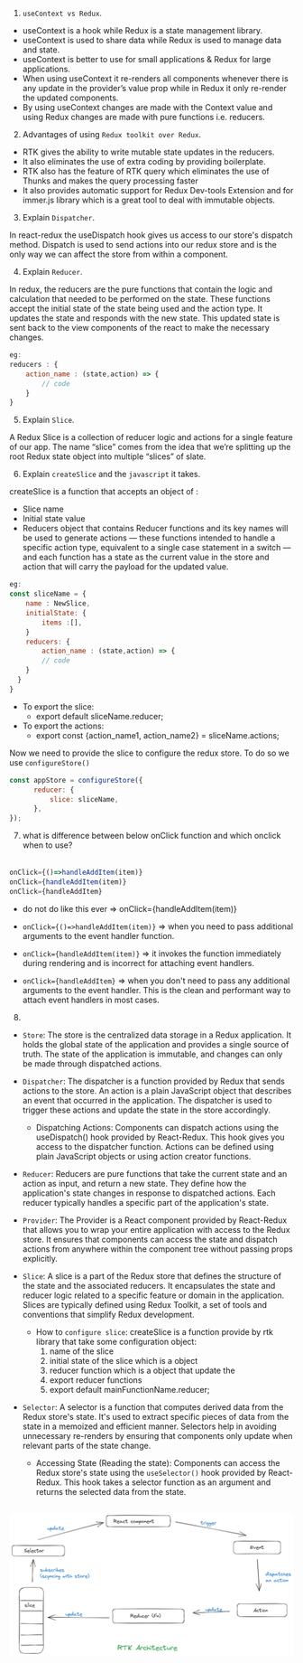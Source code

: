 1. `useContext vs Redux`.

- useContext is a hook while Redux is a state management library.
- useContext is used to share data while Redux is used to manage data and state.
- useContext is better to use for small applications & Redux for large applications.
- When using useContext it re-renders all components whenever there is any update in the provider’s value prop while in Redux it only re-render the updated components.
- By using useContext changes are made with the Context value and using Redux changes are made with pure functions i.e. reducers.

2. Advantages of using `Redux toolkit over Redux`.

- RTK gives the ability to write mutable state updates in the reducers.
- It also eliminates the use of extra coding by providing boilerplate.
- RTK also has the feature of RTK query which eliminates the use of Thunks and makes the query processing faster
- It also provides automatic support for Redux Dev-tools Extension and for immer.js library which is a great tool to deal with immutable objects.

3. Explain `Dispatcher`.

In react-redux the useDispatch hook gives us access to our store's dispatch method. Dispatch is used to send actions into our redux store and is the only way we can affect the store from within a component.

4. Explain `Reducer`.

In redux, the reducers are the pure functions that contain the logic and calculation that needed to be performed on the state. These functions accept the initial state of the state being used and the action type. It updates the state and responds with the new state. This updated state is sent back to the view components of the react to make the necessary changes.

```javascript
eg:
reducers : {
	action_name : (state,action) => {
		// code
	}
}
```

5. Explain `Slice`.

A Redux Slice is a collection of reducer logic and actions for a single feature of our app. The name “slice” comes from the idea that we’re splitting up the root Redux state object into multiple “slices” of slate.

6. Explain `createSlice` and the `javascript` it takes.

createSlice is a function that accepts an object of :

- Slice name
- Initial state value
- Reducers object that contains Reducer functions and its key names will be used to generate actions — these functions intended to handle a specific action type, equivalent to a single case statement in a switch — and each function has a state as the current value in the store and action that will carry the payload for the updated value.

```javascript
eg:
const sliceName = {
	name : NewSlice,
	initialState: {
		items :[],
	}
	reducers: {
		action_name : (state,action) => {
		// code
	}
  }
}
```

- To export the slice:
  - export default sliceName.reducer;
- To export the actions: 
  - export const {action_name1, action_name2} = sliceName.actions;

Now we need to provide the slice to configure the redux store. To do so we use `configureStore()`

```javascript
const appStore = configureStore({
      reducer: {
          slice: sliceName,
      },
});
```

 7. what is difference between below onClick function and which onclick when to use?

```javascript

onClick={()=>handleAddItem(item)}
onClick={handleAddItem(item)}
onClick={handleAddItem}

```

- do not do like this ever => onClick={handleAddItem(item)}

- `onClick={()=>handleAddItem(item)}` => when you need to pass additional arguments to the event handler function.
- `onClick={handleAddItem(item)}` => it invokes the function immediately during rendering and is incorrect for attaching event handlers.
- `onClick={handleAddItem}` => when you don't need to pass any additional arguments to the event handler. This is the clean and performant way to attach event handlers in most cases.


8. 

- `Store`:
  The store is the centralized data storage in a Redux application. It holds the global state of the application and provides a single source of truth. The state of the application is immutable, and changes can only be made through dispatched actions.

- `Dispatcher`:
  The dispatcher is a function provided by Redux that sends actions to the store. An action is a plain JavaScript object that describes an event that occurred in the application. The dispatcher is used to trigger these actions and update the state in the store accordingly.

  - Dispatching Actions:
    Components can dispatch actions using the useDispatch() hook provided by React-Redux. This hook gives you access to the dispatcher function. Actions can be defined using plain JavaScript objects or using action creator functions.

- `Reducer`:
  Reducers are pure functions that take the current state and an action as input, and return a new state. They define how the application's state changes in response to dispatched actions. Each reducer typically handles a specific part of the application's state.

- `Provider`:
  The Provider is a React component provided by React-Redux that allows you to wrap your entire application with access to the Redux store. It ensures that components can access the state and dispatch actions from anywhere within the component tree without passing props explicitly.

- `Slice`:
  A slice is a part of the Redux store that defines the structure of the state and the associated reducers. It encapsulates the state and reducer logic related to a specific feature or domain in the application. Slices are typically defined using Redux Toolkit, a set of tools and conventions that simplify Redux development.

  - How to `configure slice`: createSlice is a function provide by rtk library that take some configuration object:
    1. name of the slice
    2. initial state of the slice which is a object
    3. reducer function which is a object that update the
    4. export reducer functions
    5. export default mainFunctionName.reducer;

- `Selector`:
  A selector is a function that computes derived data from the Redux store's state. It's used to extract specific pieces of data from the state in a memoized and efficient manner. Selectors help in avoiding unnecessary re-renders by ensuring that components only update when relevant parts of the state change.

  - Accessing State (Reading the state):
    Components can access the Redux store's state using the `useSelector()` hook provided by React-Redux. This hook takes a selector function as an argument and returns the selected data from the state.

 ##   ![RTK diagram](./rtk-1.png?raw=true)
